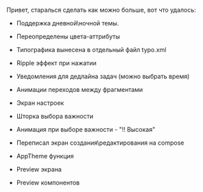 Привет, старалься сделать как можно больше, вот что удалось:

- Поддержка дневной\ночной темы.
- Переопределены цвета-аттрибуты
- Типографика вынесена в отдельный файл typo.xml
- Ripple эффект при нажатии
- Уведомления для дедлайна задач (можно выбрать время)
- Анимации переходов между фрагментами
- Экран настроек
- Шторка выбора важности
- Анимация при выборе важности - "!! Высокая"


- Переписал экран создания\редактирования на compose
- AppTheme функция
- Preview экрана
- Preview компонентов